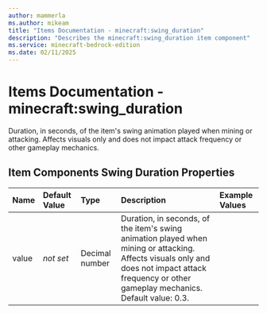 ```yaml
---
author: mammerla
ms.author: mikeam
title: "Items Documentation - minecraft:swing_duration"
description: "Describes the minecraft:swing_duration item component"
ms.service: minecraft-bedrock-edition
ms.date: 02/11/2025 
---
```


# Items Documentation - minecraft:swing_duration

Duration, in seconds, of the item's swing animation played when mining or attacking. Affects visuals only and does not impact attack frequency or other gameplay mechanics.


## Item Components Swing Duration Properties

|Name       |Default Value |Type |Description |Example Values |
|:----------|:-------------|:----|:-----------|:------------- |
| value | *not set* | Decimal number | Duration, in seconds, of the item's swing animation played when mining or attacking. Affects visuals only and does not impact attack frequency or other gameplay mechanics. Default value: 0.3. |  | 